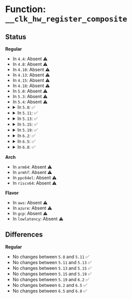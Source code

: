 # Function: <code>__clk_hw_register_composite</code>

## Status
<b>Regular</b>
<ul>
<li>
In <code>4.4</code>: Absent ⚠️
</li>
<li>
In <code>4.8</code>: Absent ⚠️
</li>
<li>
In <code>4.10</code>: Absent ⚠️
</li>
<li>
In <code>4.13</code>: Absent ⚠️
</li>
<li>
In <code>4.15</code>: Absent ⚠️
</li>
<li>
In <code>4.18</code>: Absent ⚠️
</li>
<li>
In <code>5.0</code>: Absent ⚠️
</li>
<li>
In <code>5.3</code>: Absent ⚠️
</li>
<li>
In <code>5.4</code>: Absent ⚠️
</li>
<li>
<details>
<summary>In <code>5.8</code>: ✅</summary>

```c
struct clk_hw *__clk_hw_register_composite(struct device *dev, const char *name, const const char * *parent_names, const struct clk_parent_data *pdata, int num_parents, struct clk_hw *mux_hw, const struct clk_ops *mux_ops, struct clk_hw *rate_hw, const struct clk_ops *rate_ops, struct clk_hw *gate_hw, const struct clk_ops *gate_ops, long unsigned int flags);
```

**Collision:** Unique Static

**Inline:** No

**Transformation:** False

**Instances:**

```
In drivers/clk/clk-composite.c (ffffffff81704d90)
Location: drivers/clk/clk-composite.c:202
Inline: False
Direct callers:
  - drivers/clk/clk-composite.c:clk_register_composite_pdata
  - drivers/clk/clk-composite.c:clk_register_composite
```
**Symbols:**

```
ffffffff81704d90-ffffffff8170509d: __clk_hw_register_composite (STB_LOCAL)
```
</details>
</li>
<li>
<details>
<summary>In <code>5.11</code>: ✅</summary>

```c
struct clk_hw *__clk_hw_register_composite(struct device *dev, const char *name, const const char * *parent_names, const struct clk_parent_data *pdata, int num_parents, struct clk_hw *mux_hw, const struct clk_ops *mux_ops, struct clk_hw *rate_hw, const struct clk_ops *rate_ops, struct clk_hw *gate_hw, const struct clk_ops *gate_ops, long unsigned int flags);
```

**Collision:** Unique Static

**Inline:** No

**Transformation:** False

**Instances:**

```
In drivers/clk/clk-composite.c (ffffffff81721fd0)
Location: drivers/clk/clk-composite.c:203
Inline: False
Direct callers:
  - drivers/clk/clk-composite.c:devm_clk_hw_register_composite_pdata
  - drivers/clk/clk-composite.c:clk_register_composite_pdata
  - drivers/clk/clk-composite.c:clk_register_composite
```
**Symbols:**

```
ffffffff81721fd0-ffffffff817222dd: __clk_hw_register_composite (STB_LOCAL)
```
</details>
</li>
<li>
<details>
<summary>In <code>5.13</code>: ✅</summary>

```c
struct clk_hw *__clk_hw_register_composite(struct device *dev, const char *name, const const char * *parent_names, const struct clk_parent_data *pdata, int num_parents, struct clk_hw *mux_hw, const struct clk_ops *mux_ops, struct clk_hw *rate_hw, const struct clk_ops *rate_ops, struct clk_hw *gate_hw, const struct clk_ops *gate_ops, long unsigned int flags);
```

**Collision:** Unique Static

**Inline:** No

**Transformation:** False

**Instances:**

```
In drivers/clk/clk-composite.c (ffffffff817033e0)
Location: drivers/clk/clk-composite.c:203
Inline: False
Direct callers:
  - drivers/clk/clk-composite.c:devm_clk_hw_register_composite_pdata
  - drivers/clk/clk-composite.c:clk_register_composite_pdata
  - drivers/clk/clk-composite.c:clk_register_composite
```
**Symbols:**

```
ffffffff817033e0-ffffffff817036eb: __clk_hw_register_composite (STB_LOCAL)
```
</details>
</li>
<li>
<details>
<summary>In <code>5.15</code>: ✅</summary>

```c
struct clk_hw *__clk_hw_register_composite(struct device *dev, const char *name, const const char * *parent_names, const struct clk_parent_data *pdata, int num_parents, struct clk_hw *mux_hw, const struct clk_ops *mux_ops, struct clk_hw *rate_hw, const struct clk_ops *rate_ops, struct clk_hw *gate_hw, const struct clk_ops *gate_ops, long unsigned int flags);
```

**Collision:** Unique Static

**Inline:** No

**Transformation:** False

**Instances:**

```
In drivers/clk/clk-composite.c (ffffffff8177e0e0)
Location: drivers/clk/clk-composite.c:203
Inline: False
Direct callers:
  - drivers/clk/clk-composite.c:devm_clk_hw_register_composite_pdata
  - drivers/clk/clk-composite.c:clk_register_composite_pdata
  - drivers/clk/clk-composite.c:clk_register_composite
```
**Symbols:**

```
ffffffff8177e0e0-ffffffff8177e3eb: __clk_hw_register_composite (STB_LOCAL)
```
</details>
</li>
<li>
<details>
<summary>In <code>5.19</code>: ✅</summary>

```c
struct clk_hw *__clk_hw_register_composite(struct device *dev, const char *name, const const char * *parent_names, const struct clk_parent_data *pdata, int num_parents, struct clk_hw *mux_hw, const struct clk_ops *mux_ops, struct clk_hw *rate_hw, const struct clk_ops *rate_ops, struct clk_hw *gate_hw, const struct clk_ops *gate_ops, long unsigned int flags);
```

**Collision:** Unique Static

**Inline:** No

**Transformation:** False

**Instances:**

```
In drivers/clk/clk-composite.c (ffffffff818b4b40)
Location: drivers/clk/clk-composite.c:232
Inline: False
Direct callers:
  - drivers/clk/clk-composite.c:devm_clk_hw_register_composite_pdata
  - drivers/clk/clk-composite.c:clk_register_composite_pdata
  - drivers/clk/clk-composite.c:clk_register_composite
```
**Symbols:**

```
ffffffff818b4b40-ffffffff818b4e82: __clk_hw_register_composite (STB_LOCAL)
```
</details>
</li>
<li>
<details>
<summary>In <code>6.2</code>: ✅</summary>

```c
struct clk_hw *__clk_hw_register_composite(struct device *dev, const char *name, const const char * *parent_names, const struct clk_parent_data *pdata, int num_parents, struct clk_hw *mux_hw, const struct clk_ops *mux_ops, struct clk_hw *rate_hw, const struct clk_ops *rate_ops, struct clk_hw *gate_hw, const struct clk_ops *gate_ops, long unsigned int flags);
```

**Collision:** Unique Static

**Inline:** No

**Transformation:** False

**Instances:**

```
In drivers/clk/clk-composite.c (ffffffff81a017f0)
Location: drivers/clk/clk-composite.c:234
Inline: False
Direct callers:
  - drivers/clk/clk-composite.c:devm_clk_hw_register_composite_pdata
  - drivers/clk/clk-composite.c:clk_register_composite_pdata
  - drivers/clk/clk-composite.c:clk_register_composite
```
**Symbols:**

```
ffffffff81a017f0-ffffffff81a01b32: __clk_hw_register_composite (STB_LOCAL)
```
</details>
</li>
<li>
<details>
<summary>In <code>6.5</code>: ✅</summary>

```c
struct clk_hw *__clk_hw_register_composite(struct device *dev, const char *name, const const char * *parent_names, const struct clk_parent_data *pdata, int num_parents, struct clk_hw *mux_hw, const struct clk_ops *mux_ops, struct clk_hw *rate_hw, const struct clk_ops *rate_ops, struct clk_hw *gate_hw, const struct clk_ops *gate_ops, long unsigned int flags);
```

**Collision:** Unique Static

**Inline:** No

**Transformation:** False

**Instances:**

```
In drivers/clk/clk-composite.c (ffffffff81a4a500)
Location: drivers/clk/clk-composite.c:237
Inline: False
Direct callers:
  - drivers/clk/clk-composite.c:devm_clk_hw_register_composite_pdata
  - drivers/clk/clk-composite.c:clk_register_composite_pdata
  - drivers/clk/clk-composite.c:clk_register_composite
```
**Symbols:**

```
ffffffff81a4a500-ffffffff81a4a842: __clk_hw_register_composite (STB_LOCAL)
```
</details>
</li>
<li>
<details>
<summary>In <code>6.8</code>: ✅</summary>

```c
struct clk_hw *__clk_hw_register_composite(struct device *dev, const char *name, const const char * *parent_names, const struct clk_parent_data *pdata, int num_parents, struct clk_hw *mux_hw, const struct clk_ops *mux_ops, struct clk_hw *rate_hw, const struct clk_ops *rate_ops, struct clk_hw *gate_hw, const struct clk_ops *gate_ops, long unsigned int flags);
```

**Collision:** Unique Static

**Inline:** No

**Transformation:** False

**Instances:**

```
In drivers/clk/clk-composite.c (ffffffff81a96050)
Location: drivers/clk/clk-composite.c:237
Inline: False
Direct callers:
  - drivers/clk/clk-composite.c:devm_clk_hw_register_composite_pdata
  - drivers/clk/clk-composite.c:clk_register_composite_pdata
  - drivers/clk/clk-composite.c:clk_register_composite
```
**Symbols:**

```
ffffffff81a96050-ffffffff81a963c1: __clk_hw_register_composite (STB_LOCAL)
```
</details>
</li>
</ul>
<b>Arch</b>
<ul>
<li>
In <code>arm64</code>: Absent ⚠️
</li>
<li>
In <code>armhf</code>: Absent ⚠️
</li>
<li>
In <code>ppc64el</code>: Absent ⚠️
</li>
<li>
In <code>riscv64</code>: Absent ⚠️
</li>
</ul>
<b>Flavor</b>
<ul>
<li>
In <code>aws</code>: Absent ⚠️
</li>
<li>
In <code>azure</code>: Absent ⚠️
</li>
<li>
In <code>gcp</code>: Absent ⚠️
</li>
<li>
In <code>lowlatency</code>: Absent ⚠️
</li>
</ul>

## Differences
<b>Regular</b>
<ul>
<li>
No changes between <code>5.8</code> and <code>5.11</code> ✅
</li>
<li>
No changes between <code>5.11</code> and <code>5.13</code> ✅
</li>
<li>
No changes between <code>5.13</code> and <code>5.15</code> ✅
</li>
<li>
No changes between <code>5.15</code> and <code>5.19</code> ✅
</li>
<li>
No changes between <code>5.19</code> and <code>6.2</code> ✅
</li>
<li>
No changes between <code>6.2</code> and <code>6.5</code> ✅
</li>
<li>
No changes between <code>6.5</code> and <code>6.8</code> ✅
</li>
</ul>
